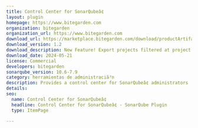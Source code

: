 ```yaml
---
title: Control Center for SonarQubeâ¢
layout: plugin
homepage: https://www.bitegarden.com
organization: bitegarden
organization_url: https://www.bitegarden.com
download_url: https://marketplace.bitegarden.com/download/productArtifact?productName=bitegarden-sonarqube-control-center&productVersion=1.2&productFileExt=jar&customerEmail=sonarplugins@gmail.com&customerName=sonarqube&customerSurnames=marketplace&customerCompany=bitegarden
download_version: 1.2
download_description: New Feature! Export projects filtered at project management page as csv or xls
download_date: 2024-05-21
license: Commercial
developers: bitegarden
sonarqube_version: 10.6-7.9
category: herramientas de administraciã³n
description: Provides a control center for SonarQubeâ¢ administrators
details: 
seo:
  name: Control Center for SonarQubeâ¢
  headline: Control Center for SonarQubeâ¢ - SonarQube Plugin
  type: ItemPage

---
```

